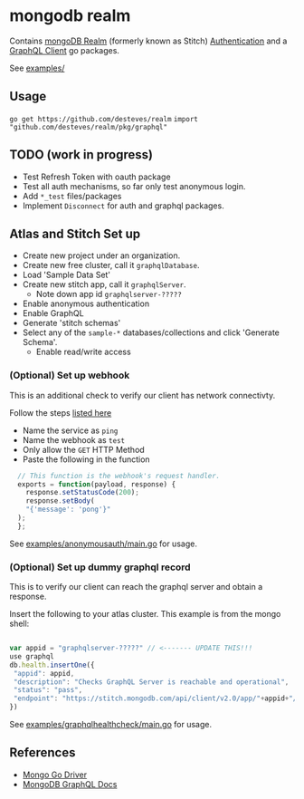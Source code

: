 # mongodb realm

Contains [mongoDB Realm](https://stitch.mongodb.com/) (formerly known as Stitch) [Authentication](pkg/auth) and a [GraphQL Client](pkg/graphql) go packages.

See [examples/](examples/)

## Usage 

`go get https://github.com/desteves/realm`
`import  "github.com/desteves/realm/pkg/graphql"`


## TODO (work in progress)

- Test Refresh Token with oauth package
- Test all auth mechanisms, so far only test anonymous login.
- Add `*_test` files/packages
- Implement `Disconnect` for auth and graphql packages.


## Atlas and Stitch Set up

- Create new project under an organization.
- Create new free cluster, call it `graphqlDatabase`.
- Load 'Sample Data Set'
- Create new stitch app, call it `graphqlServer`.   
  - Note down app id `graphqlserver-?????`
- Enable anonymous authentication
- Enable GraphQL
- Generate 'stitch schemas'
- Select any of the `sample-*` databases/collections and click 'Generate Schema'. 
  - Enable read/write access

### (Optional)  Set up webhook

This is an additional check to verify our client has network connectivty.

Follow the steps [listed here](https://docs.mongodb.com/stitch/reference/service-webhooks/#creating-a-webhook)

- Name the service as `ping`
- Name the webhook as `test` 
- Only allow the `GET` HTTP Method
- Paste the following in the function
```javascript
  // This function is the webhook's request handler.
  exports = function(payload, response) {
    response.setStatusCode(200);
    response.setBody(
    "{'message': 'pong'}"
  );
  };
```

See [examples/anonymousauth/main.go](examples/anonymousauth/main.go) for usage.


### (Optional)  Set up dummy graphql record

This is to verify our client can reach the graphql server and obtain a response.

Insert the following to your atlas cluster. This example is from the mongo shell:

```javascript

var appid = "graphqlserver-?????" // <------- UPDATE THIS!!!
use graphql
db.health.insertOne({
 "appid": appid,
 "description": "Checks GraphQL Server is reachable and operational",
 "status": "pass",
 "endpoint": "https://stitch.mongodb.com/api/client/v2.0/app/"+appid+"/graphql"
})

```

See [examples/graphqlhealthcheck/main.go](examples/graphqlhealthcheck/main.go) for usage.


## References

- [Mongo Go Driver](https://github.com/mongodb/mongo-go-driver)
- [MongoDB GraphQL Docs](https://docs-mongodbcom-staging.corp.mongodb.com/stitch/nick/graphql/graphql.html)